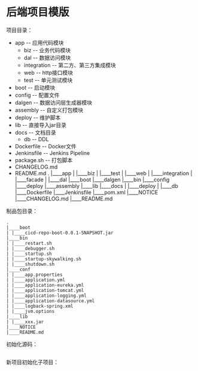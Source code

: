 # 后端项目模版

项目目录：
- app -- 应用代码模块
  - biz -- 业务代码模块
  - dal -- 数据访问模块
  - integration -- 第二方、第三方集成模块
  - web -- http接口模块
  - test -- 单元测试模块
- boot -- 启动模块
- config -- 配置文件
- dalgen -- 数据访问层生成器模块
- assembly -- 自定义打包模块
- deploy -- 维护脚本
- lib -- 直接导入jar目录
- docs -- 文档目录
  - db -- DDL
- Dockerfile -- Docker文件
- Jenkinsfile -- Jenkins Pipeline
- package.sh -- 打包脚本
- CHANGELOG.md
- README.md
.
|____app
| |____biz
| |____test
| |____web
| |____integration
| |____facade
| |____dal
|____boot
|____dalgen
|____bin
|____config
|____deploy
|____assembly
|____lib
|____docs
| |____deploy
| |____db
|____Dockerfile
|____Jenkinsfile
|____pom.xml
|____NOTICE
|____CHANGELOG.md
|____README.md

制品包目录：
```
.
|____boot
| |____cicd-repo-boot-0.0.1-SNAPSHOT.jar
|____bin
| |____restart.sh
| |____debugger.sh
| |____startup.sh
| |____startup-skywalking.sh
| |____shutdown.sh
|____conf
| |____app.properties
| |____application.yml
| |____application-eureka.yml
| |____application-tomcat.yml
| |____application-logging.yml
| |____application-datasource.yml
| |____logback-spring.xml
| |____jvm.options
|____lib
| |____xxx.jar
|____NOTICE
|____README.md
```

初始化源码：
```

```

新项目初始化子项目：
```

```
